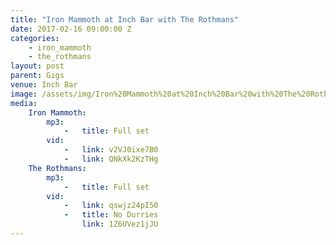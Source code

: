 ```yaml
---
title: "Iron Mammoth at Inch Bar with The Rothmans"
date: 2017-02-16 09:00:00 Z
categories:
    - iron_mammoth
    - the_rothmans
layout: post
parent: Gigs
venue: Inch Bar
image: /assets/img/Iron%20Mammoth%20at%20Inch%20Bar%20with%20The%20Rothmans/cover.jpg
media:
    Iron Mammoth:
        mp3:
            -   title: Full set
        vid:
            -   link: v2VJ0ixe7B0
            -   link: QNkXk2KzTHg
    The Rothmans:
        mp3:
            -   title: Full set
        vid:
            -   link: qswjz24pI50
            -   title: No Durries
                link: 1Z6UVez1jJU
---
```


